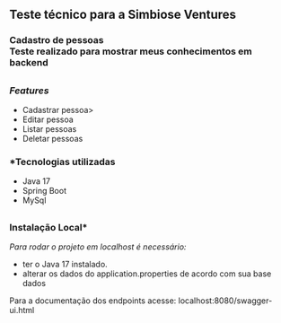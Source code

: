 ## Teste técnico para a Simbiose Ventures
### Cadastro de pessoas<br>Teste realizado para mostrar meus conhecimentos em backend
##

### *Features*
- Cadastrar pessoa>
- Editar pessoa
- Listar pessoas
- Deletar pessoas

### *Tecnologias utilizadas
- Java 17<br>
- Spring Boot<br>
- MySql<br>
##

### Instalação Local*

*Para rodar o projeto em localhost é necessário:*
- ter o Java 17 instalado.
- alterar os dados do application.properties de acordo com sua base dados

Para a documentação dos endpoints acesse:
localhost:8080/swagger-ui.html

